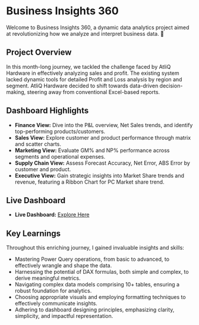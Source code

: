 # Business Insights 360

Welcome to Business Insights 360, a dynamic data analytics project aimed at revolutionizing how we analyze and interpret business data. 🚀

## Project Overview

In this month-long journey, we tackled the challenge faced by AtliQ Hardware in effectively analyzing sales and profit. The existing system lacked dynamic tools for detailed Profit and Loss analysis by region and segment. AtliQ Hardware decided to shift towards data-driven decision-making, steering away from conventional Excel-based reports.

## Dashboard Highlights

- **Finance View:** Dive into the P&L overview, Net Sales trends, and identify top-performing products/customers.
- **Sales View:** Explore customer and product performance through matrix and scatter charts.
- **Marketing View:** Evaluate GM% and NP% performance across segments and operational expenses.
- **Supply Chain View:** Assess Forecast Accuracy, Net Error, ABS Error by customer and product.
- **Executive View:** Gain strategic insights into Market Share trends and revenue, featuring a Ribbon Chart for PC Market share trend.

## Live Dashboard

- **Live Dashboard:** [Explore Here](https://www.novypro.com/project/overall-business-insights---atliq-hardware)

## Key Learnings

Throughout this enriching journey, I gained invaluable insights and skills:

- Mastering Power Query operations, from basic to advanced, to effectively wrangle and shape the data.
- Harnessing the potential of DAX formulas, both simple and complex, to derive meaningful metrics.
- Navigating complex data models comprising 10+ tables, ensuring a robust foundation for analytics.
- Choosing appropriate visuals and employing formatting techniques to effectively communicate insights.
- Adhering to dashboard designing principles, emphasizing clarity, simplicity, and impactful representation.

